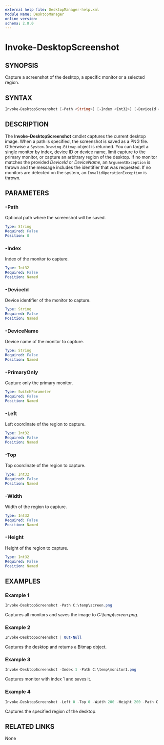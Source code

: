 ```yaml
---
external help file: DesktopManager-help.xml
Module Name: DesktopManager
online version:
schema: 2.0.0
---
```


# Invoke-DesktopScreenshot

## SYNOPSIS
Capture a screenshot of the desktop, a specific monitor or a selected region.

## SYNTAX
```powershell
Invoke-DesktopScreenshot [-Path <String>] [-Index <Int32>] [-DeviceId <String>] [-DeviceName <String>] [-PrimaryOnly] [-Left <Int32>] [-Top <Int32>] [-Width <Int32>] [-Height <Int32>] [<CommonParameters>]
```

## DESCRIPTION
The **Invoke-DesktopScreenshot** cmdlet captures the current desktop image. When a path is specified, the screenshot is saved as a PNG file. Otherwise a `System.Drawing.Bitmap` object is returned. You can target a single monitor by index, device ID or device name, limit capture to the primary monitor, or capture an arbitrary region of the desktop. If no monitor matches the provided *DeviceId* or *DeviceName*, an `ArgumentException` is thrown and the message includes the identifier that was requested. If no monitors are detected on the system, an `InvalidOperationException` is thrown.

## PARAMETERS
### -Path
Optional path where the screenshot will be saved.

```yaml
Type: String
Required: False
Position: 0
```

### -Index
Index of the monitor to capture.

```yaml
Type: Int32
Required: False
Position: Named
```

### -DeviceId
Device identifier of the monitor to capture.

```yaml
Type: String
Required: False
Position: Named
```

### -DeviceName
Device name of the monitor to capture.

```yaml
Type: String
Required: False
Position: Named
```

### -PrimaryOnly
Capture only the primary monitor.

```yaml
Type: SwitchParameter
Required: False
Position: Named
```

### -Left
Left coordinate of the region to capture.

```yaml
Type: Int32
Required: False
Position: Named
```

### -Top
Top coordinate of the region to capture.

```yaml
Type: Int32
Required: False
Position: Named
```

### -Width
Width of the region to capture.

```yaml
Type: Int32
Required: False
Position: Named
```

### -Height
Height of the region to capture.

```yaml
Type: Int32
Required: False
Position: Named
```

## EXAMPLES
### Example 1
```powershell
Invoke-DesktopScreenshot -Path C:\temp\screen.png
```
Captures all monitors and saves the image to *C:\temp\screen.png*.

### Example 2
```powershell
Invoke-DesktopScreenshot | Out-Null
```
Captures the desktop and returns a Bitmap object.

### Example 3
```powershell
Invoke-DesktopScreenshot -Index 1 -Path C:\temp\monitor1.png
```
Captures monitor with index 1 and saves it.

### Example 4
```powershell
Invoke-DesktopScreenshot -Left 0 -Top 0 -Width 200 -Height 200 -Path C:\temp\region.png
```
Captures the specified region of the desktop.

## RELATED LINKS
None
